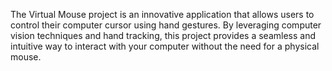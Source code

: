 The Virtual Mouse project is an innovative application that allows users to control their computer cursor using hand gestures. By leveraging computer vision techniques and hand tracking, this project provides a seamless and intuitive way to interact with your computer without the need for a physical mouse.
 
